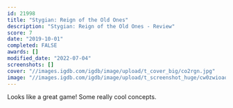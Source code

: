 ```yaml
---
id: 21998
title: "Stygian: Reign of the Old Ones"
description: "Stygian: Reign of the Old Ones - Review"
score: 7
date: "2019-10-01"
completed: FALSE
awards: []
modified_date: "2022-07-04"
screenshots: []
cover: "//images.igdb.com/igdb/image/upload/t_cover_big/co2rgn.jpg"
image: "//images.igdb.com/igdb/image/upload/t_screenshot_huge/cw0zwioaom6iney5c5ch.jpg"
---
```

Looks like a great game! Some really cool concepts.